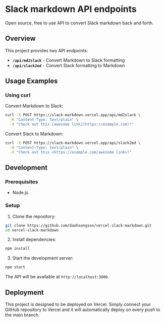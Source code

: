 # Slack markdown API endpoints

Open source, free to use API to convert Slack markdown back and forth.

## Overview

This project provides two API endpoints:

- **`/api/md2slack`** - Convert Markdown to Slack formatting
- **`/api/slack2md`** - Convert Slack formatting to Markdown

## Usage Examples

### Using curl

Convert Markdown to Slack:

```bash
curl -X POST https://slack-markdown.vercel.app/api/md2slack \
  -H "Content-Type: text/plain" \
  -d "Check out this [awesome link](https://example.com)!"
```

Convert Slack to Markdown:

```bash
curl -X POST https://slack-markdown.vercel.app/api/slack2md \
  -H "Content-Type: text/plain" \
  -d "Check out this <https://example.com|awesome link>!"
```

## Development

### Prerequisites

- Node.js

### Setup

1. Clone the repository:

```bash
git clone https://github.com/daohoangson/vercel-slack-markdown.git
cd vercel-slack-markdown
```

2. Install dependencies:

```bash
npm install
```

3. Start the development server:

```bash
npm start
```

The API will be available at `http://localhost:3000`.

## Deployment

This project is designed to be deployed on Vercel. Simply connect your GitHub repository to Vercel and it will automatically deploy on every push to the main branch.

